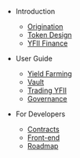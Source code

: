 - Introduction
    - [Origination](origination.md)
    - [Token Design](token-design.md)
    - [YFII Finance](yfii-finance.md)

- User Guide
    - [Yield Farming](yield-farming.md)
    - [Vault](vault.md)
    - [Trading YFII](trading-yfii.md)
    - [Governance](governance.md)

- For Developers

    - [Contracts](contracts.md)
    - [Front-end](front-end.md)
    - [Roadmap](roadmap.md)